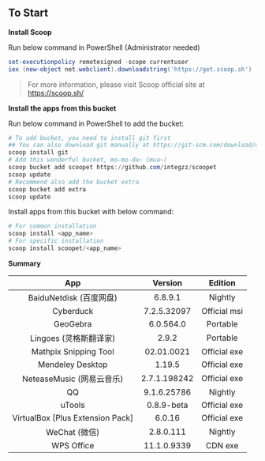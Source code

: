 To Start
--------

**Install Scoop**

Run below command in PowerShell (Administrator needed)

``` powershell
set-executionpolicy remotesigned -scope currentuser
iex (new-object net.webclient).downloadstring('https://get.scoop.sh')
```

> For more information, please visit Scoop official site at https://scoop.sh/

**Install the apps from this bucket**

Run below command in PowerShell to add the bucket:

``` powershell
# To add bucket, you need to install git first
## You can also download git manually at https://git-scm.com/download/win
scoop install git
# Add this wonderful bucket, mo-mo-da~ (mua~)
scoop bucket add scoopet https://github.com/integzz/scoopet
scoop update
# Recommend also add the bucket extra
scoop bucket add extra
scoop update
```

Install apps from this bucket with below command:

``` powershell
# For common installation
scoop install <app_name>
# For specific installation
scoop install scoopet/<app_name>
```


**Summary**


|               App                |   Version    |   Edition    |
| :------------------------------: | :----------: | :----------: |
|     BaiduNetdisk  (百度网盘)     |   6.8.9.1    |   Nightly    |
|            Cyberduck             | 7.2.5.32097  | Official msi |
|             GeoGebra             |  6.0.564.0   |   Portable   |
|      Lingoes (灵格斯翻译家)      |    2.9.2     |   Portable   |
|      Mathpix Snipping Tool       |  02.01.0021  | Official exe |
|         Mendeley Desktop         |    1.19.5    | Official exe |
|    NeteaseMusic  (网易云音乐)    | 2.7.1.198242 | Official exe |
|                QQ                | 9.1.6.25786  |   Nightly    |
|              uTools              |  0.8.9-beta  | Official exe |
| VirtualBox [Plus Extension Pack] |    6.0.16    | Official exe |
|          WeChat  (微信)          |  2.8.0.111   |   Nightly    |
|            WPS Office            | 11.1.0.9339  |   CDN exe    |
